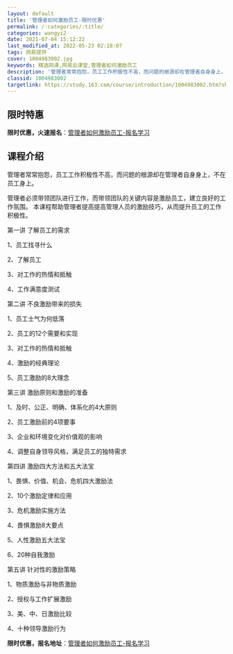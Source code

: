 ```yaml
---
layout: default
title: '管理者如何激励员工-限时优惠'
permalink: /:categories/:title/
categories: wangyi2
date: 2021-07-04 15:12:22
last_modified_at: 2022-05-23 02:18:07
tags: 网易提供
cover: 1004983002.jpg
keywords: 精选网课,网易云课堂,管理者如何激励员工
description: '管理者常常抱怨，员工工作积极性不高，而问题的根源却在管理者自身身上，不在员工身上。管理者必须带领团队进行工作，而带领团队'
classid: 1004983002
targetlink: https://study.163.com/course/introduction/1004983002.htm?share=1&shareId=1025206652&utm_campaign=share&utm_medium=iphoneShare&utm_source=&utm_u=1025206652
---
```


## 限时特惠

**限时优惠，火速报名**：[管理者如何激励员工-报名学习](https://study.163.com/course/introduction/1004983002.htm?share=1&shareId=1025206652&utm_campaign=share&utm_medium=iphoneShare&utm_source=&utm_u=1025206652)

## 课程介绍

管理者常常抱怨，员工工作积极性不高，而问题的根源却在管理者自身身上，不在员工身上。

管理者必须带领团队进行工作，而带领团队的关键内容是激励员工，建立良好的工作氛围。 本课程帮助管理者提高提高管理人员的激励技巧，从而提升员工的工作积极性。

   

第一讲 了解员工的需求

1、员工找寻什么

2、了解员工

3、对工作的热情和抵触

4、工作满意度测试

第二讲 不良激励带来的损失

1、员工士气为何低落

2、员工的12个需要和实现

 3、对工作的热情和抵触

4、激励的经典理论

 5、员工激励的8大理念

第三讲 激励原则和激励的准备

1、及时、公正、明确、体系化的4大原则

2、员工激励前的4项要事

3、企业和环境变化对价值观的影响

4、调整自身领导风格，满足员工的独特需求

第四讲  激励四大方法和五大法宝

1、畏惧、价值、机会、危机四大激励法

2、10个激励定律和应用

3、危机激励实施方法

4、畏惧激励8大要点

5、人性激励五大法宝

6、20种自我激励

第五讲 针对性的激励策略

1、物质激励与非物质激励

2、授权与工作扩展激励

3、美、中、日激励比较

4、十种领导激励行为

**限时优惠，报名地址**：[管理者如何激励员工-报名学习](https://study.163.com/course/introduction/1004983002.htm?share=1&shareId=1025206652&utm_campaign=share&utm_medium=iphoneShare&utm_source=&utm_u=1025206652)

